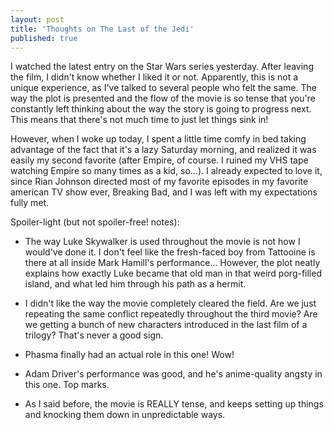 ```yaml
---
layout: post
title: 'Thoughts on The Last of the Jedi'
published: true
---
```

I watched the latest entry on the Star Wars series yesterday. After leaving the film, I didn't know whether I liked it or not. Apparently, this is not a unique experience, as I've talked to several people who felt the same. The way the plot is presented and the flow of the movie is so tense that you're constantly left thinking about the way the story is going to progress next. This means that there's not much time to just let things sink in!

However, when I woke up today, I spent a little time comfy in bed taking advantage of the fact that it's a lazy Saturday morning, and realized it was easily my second favorite (after Empire, of course. I ruined my VHS tape watching Empire so many times as a kid, so...). I already expected to love it, since Rian Johnson directed most of my favorite episodes in my favorite american TV show ever, Breaking Bad, and I was left with my expectations fully met.

Spoiler-light (but not spoiler-free! notes):
- The way Luke Skywalker is used throughout the movie is not how I would've done it. I don't feel like the fresh-faced boy from Tattooine is there at all inside Mark Hamill's performance... However, the plot neatly explains how exactly Luke became that old man in that weird porg-filled island, and what led him through his path as a hermit.

- I didn't like the way the movie completely cleared the field. Are we just repeating the same conflict repeatedly throughout the third movie? Are we getting a bunch of new characters introduced in the last film of a trilogy? That's never a good sign.

- Phasma finally had an actual role in this one! Wow!

- Adam Driver's performance was good, and he's anime-quality angsty in this one. Top marks.

- As I said before, the movie is REALLY tense, and keeps setting up things and knocking them down in unpredictable ways.

